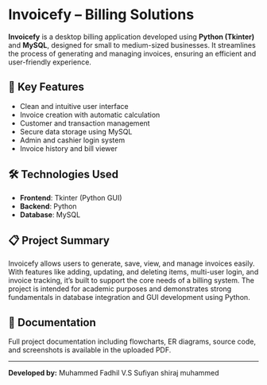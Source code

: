 # Invoicefy – Billing Solutions

**Invoicefy** is a desktop billing application developed using **Python (Tkinter)** and **MySQL**, designed for small to medium-sized businesses. It streamlines the process of generating and managing invoices, ensuring an efficient and user-friendly experience.

## 🔑 Key Features

- Clean and intuitive user interface
- Invoice creation with automatic calculation
- Customer and transaction management
- Secure data storage using MySQL
- Admin and cashier login system
- Invoice history and bill viewer

## 🛠️ Technologies Used

- **Frontend**: Tkinter (Python GUI)
- **Backend**: Python
- **Database**: MySQL

## 📋 Project Summary

Invoicefy allows users to generate, save, view, and manage invoices easily. With features like adding, updating, and deleting items, multi-user login, and invoice tracking, it’s built to support the core needs of a billing system. The project is intended for academic purposes and demonstrates strong fundamentals in database integration and GUI development using Python.

## 📄 Documentation

Full project documentation including flowcharts, ER diagrams, source code, and screenshots is available in the uploaded PDF.

---

**Developed by:** Muhammed Fadhil V.S
                  Sufiyan shiraj muhammed
